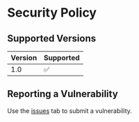 # Security Policy

## Supported Versions


| Version | Supported          |
| ------- | ------------------ |
| 1.0 | :white_check_mark: |


## Reporting a Vulnerability

Use the [issues](https://github.com/ITECK-INC/pyqt5-template/issues) tab to submit a vulnerability.
